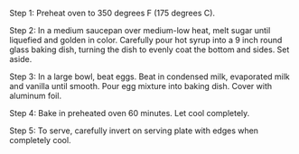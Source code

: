 Step 1:
Preheat oven to 350 degrees F (175 degrees C).

Step 2:
In a medium saucepan over medium-low heat, melt sugar until liquefied and golden in color. Carefully pour hot syrup into a 9 inch round glass baking dish, turning the dish to evenly coat the bottom and sides. Set aside.

Step 3:
In a large bowl, beat eggs. Beat in condensed milk, evaporated milk and vanilla until smooth. Pour egg mixture into baking dish. Cover with aluminum foil.

Step 4:
Bake in preheated oven 60 minutes. Let cool completely.

Step 5:
To serve, carefully invert on serving plate with edges when completely cool.